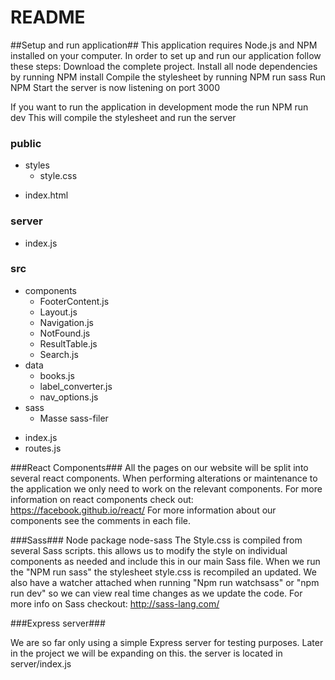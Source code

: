 # README #
##Setup and run application##
This application requires Node.js and NPM installed on your computer.
In order to set up and run our application follow these steps:
 Download the complete project.
 Install all node dependencies by running NPM install
 Compile the stylesheet by running NPM run sass
 Run NPM Start the server is now listening on port 3000

 If you want to run the application in development mode the run NPM run dev This will compile the  stylesheet and run the server



### public ###

+ styles
    * style.css
* index.html

### server ###

* index.js

### src ###

+ components
    * FooterContent.js
    * Layout.js
    * Navigation.js
    * NotFound.js
    * ResultTable.js
    * Search.js
+ data
    * books.js
    * label_converter.js
    * nav_options.js
+ sass
    * Masse sass-filer
* index.js
* routes.js

###React Components###
All the pages on our website will be split into several react components.
When performing alterations or maintenance to the application we only need to work on the relevant components.
For more information on react components check out: https://facebook.github.io/react/
For more information about our components see the comments in each file.


###Sass###
Node package node-sass
The Style.css is compiled from several Sass scripts. this allows us to modify the style on individual components as needed and include this in our main Sass file.
When we run the "NPM run sass" the stylesheet style.css is recompiled an updated. We also have a watcher attached when running "Npm run watchsass" or "npm run dev" so we can view real time changes as we update the code.
For more info on Sass checkout: http://sass-lang.com/

###Express server###

We are so far only using a simple Express server for testing purposes. Later in the project we will be expanding on this.
the server is located in server/index.js